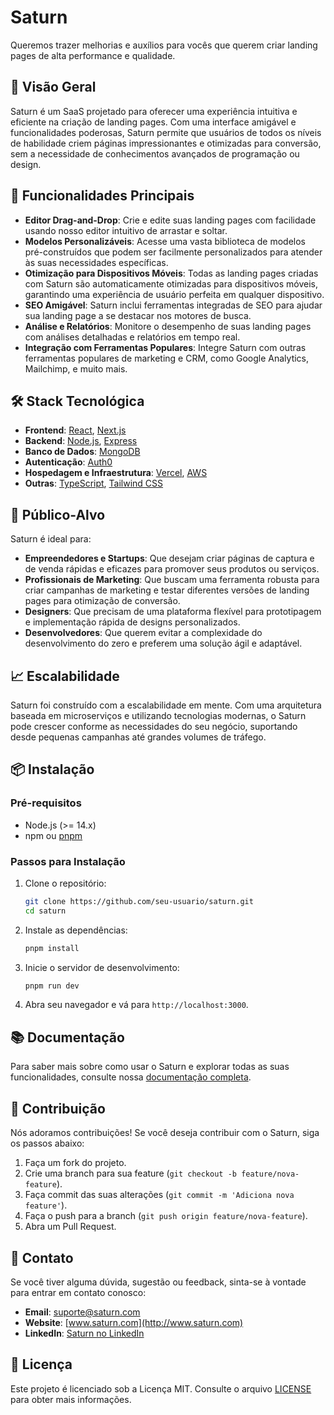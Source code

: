 # Saturn

Queremos trazer melhorias e auxílios para vocês que querem criar landing pages de alta performance e qualidade.

## 🚀 Visão Geral

Saturn é um SaaS projetado para oferecer uma experiência intuitiva e eficiente na criação de landing pages. Com uma interface amigável e funcionalidades poderosas, Saturn permite que usuários de todos os níveis de habilidade criem páginas impressionantes e otimizadas para conversão, sem a necessidade de conhecimentos avançados de programação ou design.

## 🌟 Funcionalidades Principais

- **Editor Drag-and-Drop**: Crie e edite suas landing pages com facilidade usando nosso editor intuitivo de arrastar e soltar.
- **Modelos Personalizáveis**: Acesse uma vasta biblioteca de modelos pré-construídos que podem ser facilmente personalizados para atender às suas necessidades específicas.
- **Otimização para Dispositivos Móveis**: Todas as landing pages criadas com Saturn são automaticamente otimizadas para dispositivos móveis, garantindo uma experiência de usuário perfeita em qualquer dispositivo.
- **SEO Amigável**: Saturn inclui ferramentas integradas de SEO para ajudar sua landing page a se destacar nos motores de busca.
- **Análise e Relatórios**: Monitore o desempenho de suas landing pages com análises detalhadas e relatórios em tempo real.
- **Integração com Ferramentas Populares**: Integre Saturn com outras ferramentas populares de marketing e CRM, como Google Analytics, Mailchimp, e muito mais.

## 🛠️ Stack Tecnológica

- **Frontend**: [React](https://reactjs.org/), [Next.js](https://nextjs.org/)
- **Backend**: [Node.js](https://nodejs.org/), [Express](https://expressjs.com/)
- **Banco de Dados**: [MongoDB](https://www.mongodb.com/)
- **Autenticação**: [Auth0](https://auth0.com/)
- **Hospedagem e Infraestrutura**: [Vercel](https://vercel.com/), [AWS](https://aws.amazon.com/)
- **Outras**: [TypeScript](https://www.typescriptlang.org/), [Tailwind CSS](https://tailwindcss.com/)

## 🎯 Público-Alvo

Saturn é ideal para:

- **Empreendedores e Startups**: Que desejam criar páginas de captura e de venda rápidas e eficazes para promover seus produtos ou serviços.
- **Profissionais de Marketing**: Que buscam uma ferramenta robusta para criar campanhas de marketing e testar diferentes versões de landing pages para otimização de conversão.
- **Designers**: Que precisam de uma plataforma flexível para prototipagem e implementação rápida de designs personalizados.
- **Desenvolvedores**: Que querem evitar a complexidade do desenvolvimento do zero e preferem uma solução ágil e adaptável.

## 📈 Escalabilidade

Saturn foi construído com a escalabilidade em mente. Com uma arquitetura baseada em microserviços e utilizando tecnologias modernas, o Saturn pode crescer conforme as necessidades do seu negócio, suportando desde pequenas campanhas até grandes volumes de tráfego.

## 📦 Instalação

### Pré-requisitos

- Node.js (>= 14.x)
- npm ou [pnpm](https://pnpm.io/)

### Passos para Instalação

1. Clone o repositório:
   ```bash
   git clone https://github.com/seu-usuario/saturn.git
   cd saturn
   ```

2. Instale as dependências:
   ```bash
   pnpm install
   ```

3. Inicie o servidor de desenvolvimento:
   ```bash
   pnpm run dev
   ```

4. Abra seu navegador e vá para `http://localhost:3000`.

## 📚 Documentação

Para saber mais sobre como usar o Saturn e explorar todas as suas funcionalidades, consulte nossa [documentação completa](#).

## 🤝 Contribuição

Nós adoramos contribuições! Se você deseja contribuir com o Saturn, siga os passos abaixo:

1. Faça um fork do projeto.
2. Crie uma branch para sua feature (`git checkout -b feature/nova-feature`).
3. Faça commit das suas alterações (`git commit -m 'Adiciona nova feature'`).
4. Faça o push para a branch (`git push origin feature/nova-feature`).
5. Abra um Pull Request.

## 📧 Contato

Se você tiver alguma dúvida, sugestão ou feedback, sinta-se à vontade para entrar em contato conosco:

- **Email**: suporte@saturn.com
- **Website**: [www.saturn.com](http://www.saturn.com)
- **LinkedIn**: [Saturn no LinkedIn](#)

## 📝 Licença

Este projeto é licenciado sob a Licença MIT. Consulte o arquivo [LICENSE](LICENSE) para obter mais informações.
